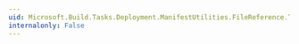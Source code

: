 ```yaml
---
uid: Microsoft.Build.Tasks.Deployment.ManifestUtilities.FileReference.TypeLibs
internalonly: False
---
```

